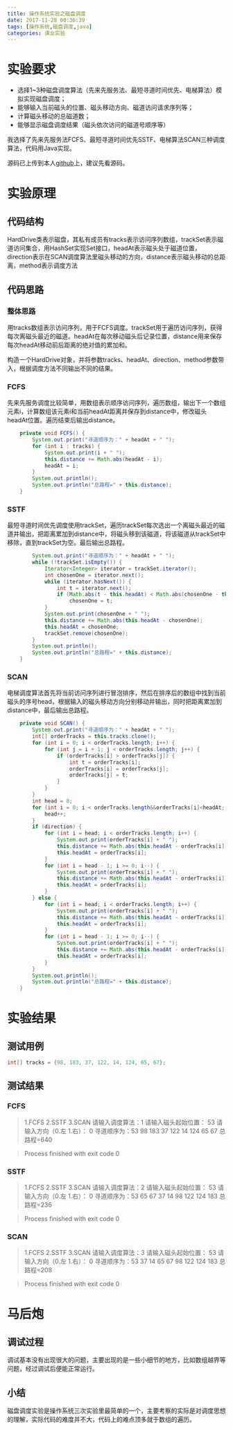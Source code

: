 ```yaml
---
title: 操作系统实验之磁盘调度
date: 2017-11-28 00:36:39
tags: [操作系统,磁盘调度,java]
categories: 课业实验
---
```


# 实验要求

- 选择1~3种磁盘调度算法（先来先服务法、最短寻道时间优先、电梯算法）模拟实现磁盘调度；
-  能够输入当前磁头的位置、磁头移动方向、磁道访问请求序列等； 
-  计算磁头移动的总磁道数；
-  能够显示磁盘调度结果（磁头依次访问的磁道号顺序等）

我选择了先来先服务法FCFS、最短寻道时间优先SSTF、电梯算法SCAN三种调度算法，代码用Java实现。

源码已上传到本人[github](https://github.com/Core00077/OS_experiment)上，建议先看源码。

<!-- more -->

# 实验原理

## 代码结构
HardDrive类表示磁盘，其私有成员有tracks表示访问序列数组，trackSet表示磁道访问集合，用HashSet实现Set接口，headAt表示磁头处于磁道位置，direction表示在SCAN调度算法里磁头移动的方向，distance表示磁头移动的总距离，method表示调度方法
## 代码思路
### 整体思路
用tracks数组表示访问序列，用于FCFS调度。trackSet用于遍历访问序列，获得每次离磁头最近的磁道。headAt在每次移动磁头后记录位置，distance用来保存每次headAt移动前后距离的绝对值的累加和。

构造一个HardDrive对象，并将参数tracks、headAt、direction、method参数带入，根据调度方法不同输出不同的结果。

### FCFS
先来先服务调度比较简单，用数组表示顺序访问序列，遍历数组，输出下一个数组元素i，计算数组该元素i和当前headAt距离并保存到distance中，修改磁头headAt位置。遍历结束后输出distance。

```java
    private void FCFS() {
        System.out.print("寻道顺序为：" + headAt + " ");
        for (int i : tracks) {
            System.out.print(i + " ");
            this.distance += Math.abs(headAt - i);
            headAt = i;
        }
        System.out.println();
        System.out.println("总路程=" + this.distance);
    }
```
### SSTF
最短寻道时间优先调度使用trackSet，遍历trackSet每次选出一个离磁头最近的磁道并输出，把距离累加到distance中，将磁头移到该磁道，将该磁道从trackSet中移除，直到trackSet为空。最后输出总路程。

```java
        System.out.print("寻道顺序为：" + headAt + " ");
        while (!trackSet.isEmpty()) {
            Iterator<Integer> iterator = trackSet.iterator();
            int chosenOne = iterator.next();
            while (iterator.hasNext()) {
                int t = iterator.next();
                if (Math.abs(t - this.headAt) < Math.abs(chosenOne - this.headAt))
                    chosenOne = t;
            }
            System.out.print(chosenOne + " ");
            this.distance += Math.abs(this.headAt - chosenOne);
            this.headAt = chosenOne;
            trackSet.remove(chosenOne);
        }
        System.out.println();
        System.out.println("总路程=" + this.distance);
    }
```
### SCAN
电梯调度算法首先将当前访问序列进行冒泡排序，然后在排序后的数组中找到当前磁头的序号head，根据输入的磁头移动方向分别移动并输出，同时把距离累加到distance中，最后输出总路程。

```java
    private void SCAN() {
        System.out.print("寻道顺序为：" + headAt + " ");
        int[] orderTracks = this.tracks.clone();
        for (int i = 0; i < orderTracks.length; i++) {
            for (int j = i + 1; j < orderTracks.length; j++) {
                if (orderTracks[i] > orderTracks[j]) {
                    int t = orderTracks[i];
                    orderTracks[i] = orderTracks[j];
                    orderTracks[j] = t;
                }
            }
        }
        int head = 0;
        for (int i = 0; i < orderTracks.length&&orderTracks[i]<headAt; i++) {
            head++;
        }
        if (direction) {
            for (int i = head; i < orderTracks.length; i++) {
                System.out.print(orderTracks[i] + " ");
                this.distance += Math.abs(this.headAt - orderTracks[i]);
                this.headAt = orderTracks[i];
            }
            for (int i = head - 1; i >= 0; i--) {
                System.out.print(orderTracks[i] + " ");
                this.distance += Math.abs(this.headAt - orderTracks[i]);
                this.headAt = orderTracks[i];
            }
        } else {
            for (int i = head; i < orderTracks.length; i++) {
                System.out.print(orderTracks[i] + " ");
                this.distance += Math.abs(this.headAt - orderTracks[i]);
                this.headAt = orderTracks[i];
            }
            for (int i = head - 1; i >= 0; i--) {
                System.out.print(orderTracks[i] + " ");
                this.distance += Math.abs(this.headAt - orderTracks[i]);
                this.headAt = orderTracks[i];
            }
        }
        System.out.println();
        System.out.println("总路程=" + this.distance);
    }
```
# 实验结果
## 测试用例

```java
int[] tracks = {98, 183, 37, 122, 14, 124, 65, 67};
```
## 测试结果

### FCFS

>1.FCFS 2.SSTF 3.SCAN
请输入调度算法：1
请输入磁头起始位置：
53
请输入方向（0.左 1.右）：
0
寻道顺序为：53 98 183 37 122 14 124 65 67 
总路程=640

>Process finished with exit code 0

### SSTF

>1.FCFS 2.SSTF 3.SCAN
请输入调度算法：2
请输入磁头起始位置：
53
请输入方向（0.左 1.右）：
0
寻道顺序为：53 65 67 37 14 98 122 124 183 
总路程=236

>Process finished with exit code 0

### SCAN

>1.FCFS 2.SSTF 3.SCAN
请输入调度算法：3
请输入磁头起始位置：
53
请输入方向（0.左 1.右）：
0
寻道顺序为：53 37 14 65 67 98 122 124 183 
总路程=208

>Process finished with exit code 0

# 马后炮
## 调试过程
调试基本没有出现很大的问题，主要出现的是一些小细节的地方，比如数组越界等问题，经过调试后便能正常运行。
## 小结
磁盘调度实验是操作系统三次实验里最简单的一个，主要考察的实际是对调度思想的理解，实际代码的难度并不大，代码上的难点顶多就于数组的遍历。